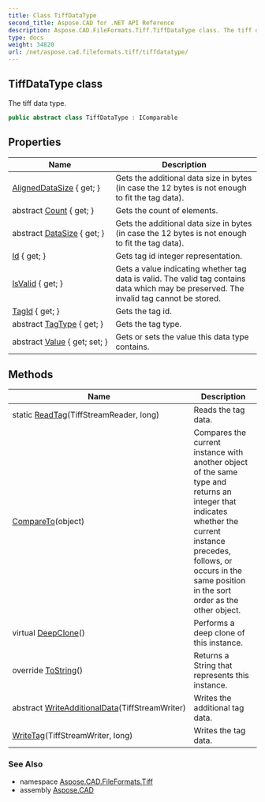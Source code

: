 ```yaml
---
title: Class TiffDataType
second_title: Aspose.CAD for .NET API Reference
description: Aspose.CAD.FileFormats.Tiff.TiffDataType class. The tiff data type
type: docs
weight: 34820
url: /net/aspose.cad.fileformats.tiff/tiffdatatype/
---
```

## TiffDataType class

The tiff data type.

```csharp
public abstract class TiffDataType : IComparable
```

## Properties

| Name | Description |
| --- | --- |
| [AlignedDataSize](../../aspose.cad.fileformats.tiff/tiffdatatype/aligneddatasize/) { get; } | Gets the additional data size in bytes (in case the 12 bytes is not enough to fit the tag data). |
| abstract [Count](../../aspose.cad.fileformats.tiff/tiffdatatype/count/) { get; } | Gets the count of elements. |
| abstract [DataSize](../../aspose.cad.fileformats.tiff/tiffdatatype/datasize/) { get; } | Gets the additional data size in bytes (in case the 12 bytes is not enough to fit the tag data). |
| [Id](../../aspose.cad.fileformats.tiff/tiffdatatype/id/) { get; } | Gets tag id integer representation. |
| [IsValid](../../aspose.cad.fileformats.tiff/tiffdatatype/isvalid/) { get; } | Gets a value indicating whether tag data is valid. The valid tag contains data which may be preserved. The invalid tag cannot be stored. |
| [TagId](../../aspose.cad.fileformats.tiff/tiffdatatype/tagid/) { get; } | Gets the tag id. |
| abstract [TagType](../../aspose.cad.fileformats.tiff/tiffdatatype/tagtype/) { get; } | Gets the tag type. |
| abstract [Value](../../aspose.cad.fileformats.tiff/tiffdatatype/value/) { get; set; } | Gets or sets the value this data type contains. |

## Methods

| Name | Description |
| --- | --- |
| static [ReadTag](../../aspose.cad.fileformats.tiff/tiffdatatype/readtag/)(TiffStreamReader, long) | Reads the tag data. |
| [CompareTo](../../aspose.cad.fileformats.tiff/tiffdatatype/compareto/)(object) | Compares the current instance with another object of the same type and returns an integer that indicates whether the current instance precedes, follows, or occurs in the same position in the sort order as the other object. |
| virtual [DeepClone](../../aspose.cad.fileformats.tiff/tiffdatatype/deepclone/)() | Performs a deep clone of this instance. |
| override [ToString](../../aspose.cad.fileformats.tiff/tiffdatatype/tostring/)() | Returns a String that represents this instance. |
| abstract [WriteAdditionalData](../../aspose.cad.fileformats.tiff/tiffdatatype/writeadditionaldata/)(TiffStreamWriter) | Writes the additional tag data. |
| [WriteTag](../../aspose.cad.fileformats.tiff/tiffdatatype/writetag/)(TiffStreamWriter, long) | Writes the tag data. |

### See Also

* namespace [Aspose.CAD.FileFormats.Tiff](../../aspose.cad.fileformats.tiff/)
* assembly [Aspose.CAD](../../)


